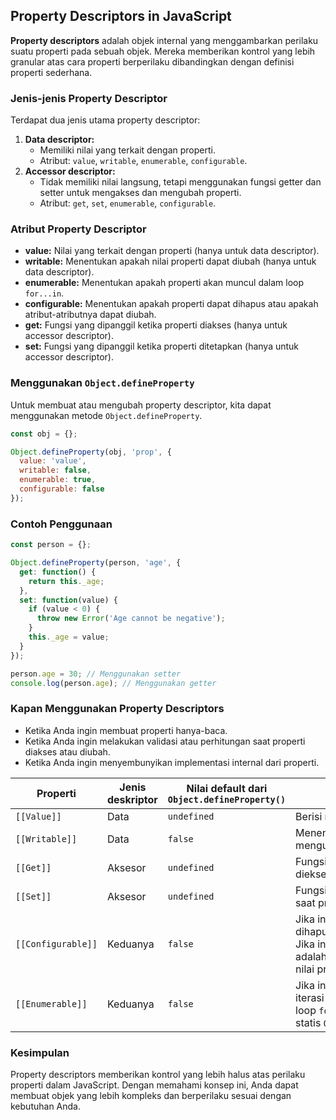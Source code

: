 ## Property Descriptors in JavaScript

**Property descriptors** adalah objek internal yang menggambarkan perilaku suatu properti pada sebuah objek. Mereka memberikan kontrol yang lebih granular atas cara properti berperilaku dibandingkan dengan definisi properti sederhana.

### Jenis-jenis Property Descriptor

Terdapat dua jenis utama property descriptor:

1. **Data descriptor:**
    - Memiliki nilai yang terkait dengan properti.
    - Atribut: `value`, `writable`, `enumerable`, `configurable`.
2. **Accessor descriptor:**
    - Tidak memiliki nilai langsung, tetapi menggunakan fungsi getter dan setter untuk mengakses dan mengubah properti.
    - Atribut: `get`, `set`, `enumerable`, `configurable`.

### Atribut Property Descriptor

- **value:** Nilai yang terkait dengan properti (hanya untuk data descriptor).
- **writable:** Menentukan apakah nilai properti dapat diubah (hanya untuk data descriptor).
- **enumerable:** Menentukan apakah properti akan muncul dalam loop `for...in`.
- **configurable:** Menentukan apakah properti dapat dihapus atau apakah atribut-atributnya dapat diubah.
- **get:** Fungsi yang dipanggil ketika properti diakses (hanya untuk accessor descriptor).
- **set:** Fungsi yang dipanggil ketika properti ditetapkan (hanya untuk accessor descriptor).

### Menggunakan `Object.defineProperty`

Untuk membuat atau mengubah property descriptor, kita dapat menggunakan metode `Object.defineProperty`.

```JavaScript
const obj = {};

Object.defineProperty(obj, 'prop', {
  value: 'value',
  writable: false,
  enumerable: true,
  configurable: false
});
```

### Contoh Penggunaan

```JavaScript
const person = {};

Object.defineProperty(person, 'age', {
  get: function() {
    return this._age;
  },
  set: function(value) {
    if (value < 0) {
      throw new Error('Age cannot be negative');
    }
    this._age = value;
  }
});

person.age = 30; // Menggunakan setter
console.log(person.age); // Menggunakan getter
```

### Kapan Menggunakan Property Descriptors

- Ketika Anda ingin membuat properti hanya-baca.
- Ketika Anda ingin melakukan validasi atau perhitungan saat properti diakses atau diubah.
- Ketika Anda ingin menyembunyikan implementasi internal dari properti.

|Properti|Jenis deskriptor|Nilai default dari  <br>`Object.defineProperty()`|Deskripsi|
|---|---|---|---|
|`[[Value]]`|Data|`undefined`|Berisi nilai properti.|
|`[[Writable]]`|Data|`false`|Menentukan apakah Anda dapat mengubah nilai properti.|
|`[[Get]]`|Aksesor|`undefined`|Fungsi _pengambil_ properti, yang dieksekusi saat properti diakses.|
|`[[Set]]`|Aksesor|`undefined`|Fungsi _penyetel_ properti, yang dieksekusi saat properti ditetapkan atau diubah.|
|`[[Configurable]]`|Keduanya|`false`|Jika ini adalah `false`, properti tidak dapat dihapus dan atributnya tidak dapat diubah. Jika ini adalah `false` dan `[[Writable]]` adalah `true`, nilai properti masih dapat diubah.|
|`[[Enumerable]]`|Keduanya|`false`|Jika ini adalah `true`, Anda dapat melakukan iterasi pada properti menggunakan loop `for...in` atau metode statis `Object.keys()`.|

### Kesimpulan

Property descriptors memberikan kontrol yang lebih halus atas perilaku properti dalam JavaScript. Dengan memahami konsep ini, Anda dapat membuat objek yang lebih kompleks dan berperilaku sesuai dengan kebutuhan Anda.